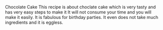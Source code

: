 Chocolate Cake
This recipe is about choclate cake which is very tasty and has very easy steps to make it
It will not consume your time and you will make it easily.
It is fabulous for birthday parties.
It even does not take much ingredients and it is eggless.